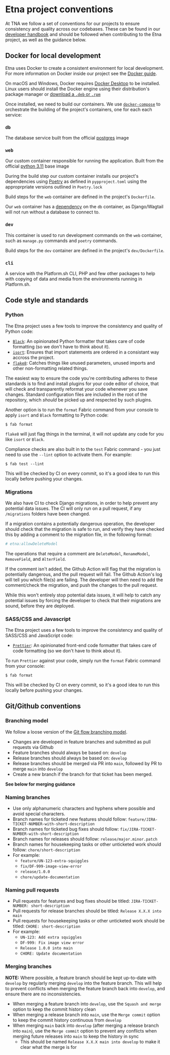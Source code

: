 # Etna project conventions

At TNA we follow a set of conventions for our projects to ensure consistency and quality across our codebases. These can be found in our [developer handbook](https://nationalarchives.github.io/developer-handbook/) and should be followed when contributing to the Etna project, as well as the guidance below.

## Docker for local development

Etna uses Docker to create a consistent environment for local development.
For more information on Docker inside our project see the [Docker guide](docker.md).

On macOS and Windows, Docker requires [Docker
Desktop](https://www.docker.com/products/docker-desktop) to be installed. Linux
users should install the Docker engine using their distribution's package
manager or [download a `.deb` or
`.rpm`](https://docs.docker.com/engine/install/)

Once installed, we need to build our containers. We use
[`docker-compose`](https://docs.docker.com/compose/) to orchestrate the
building of the project's containers, one for each each service:

### `db`

The database service built from the official [postgres](https://hub.docker.com/_/postgres/) image

### `web`

Our custom container responsible for running the application. Built from the
official [python 3.11](https://hub.docker.com/_/python/) base image

During the build step our custom container installs our project's dependencies
using [Poetry](https://python-poetry.org) as defined in `pypproject.toml` using the approprpriate versions outlined in `Poetry.lock`

Build steps for the `web` container are defined in the project's `Dockerfile`.

Our `web` container has a [dependency](https://docs.docker.com/compose/compose-file/compose-file-v3/#depends_on) on the `db` container, as Django/Wagtail will not run without a database to connect to.

### `dev`

This container is used to run development commands on the `web` container, such as `manage.py` commands and `poetry` commands.

Build steps for the `dev` container are defined in the project's `dev/Dockerfile`.

### `cli`

A service with the Platform.sh CLI, PHP and few other packages to help with copying of data and media from the environments running in Platform.sh.

## Code style and standards

### Python

The Etna project uses a few tools to improve the consistency and quality of Python code:

- [``Black``](https://black.readthedocs.io/en/stable/): An opinionated Python formatter that takes care of code formatting (so we don't have to think about it).
- [``isort``](https://pycqa.github.io/isort/): Ensures that import statements are ordered in a consistant way accross the project.
- [``flake8``](https://flake8.pycqa.org/en/stable/): Catches things like unused parameters, unused imports and other non-formatting related things.

The easiest way to ensure the code you're contributing adheres to these standards is to find and install plugins for your code editor of choice, that will check and transparently reformat your code whenever you save changes. Standard configuration files are included in the root of the repository, which *should* be picked up and respected by such plugins.

Another option is to run the `format` Fabric command from your console to apply `isort` and `Black` formatting to Python code:

```console
$ fab format
```

`flake8` will just flag things in the terminal, it will not update any code for you like `isort` or `Black`.

Compliance checks are also built in to the `test` Fabric command - you just need to use the ``--lint`` option to activate them. For example:

```console
$ fab test --lint
```

This will be checked by CI on every commit, so it's a good idea to run this locally before pushing your changes.

### Migrations

We also have CI to check Django migrations, in order to help prevent any potential data issues. The CI will only run on a pull request, if any `/migrations` folders have been changed.

If a migration contains a potentially dangerous operation, the developer should check that the migration is safe to run, and verify they have checked this by adding a comment to the migration file,
in the following format:

```python
# etna:allowDeleteModel
```

The operations that require a comment are `DeleteModel`, `RenameModel`, `RemoveField`, and `AlterField`.

If the comment isn't added, the Github Action will flag that the migration is potentially dangerous, and the pull request will fail. The Github Action's log will tell you which file(s) are failing. The developer will then need to add the comment/check the migration, and push the changes to the pull request.

While this won't entirely stop potential data issues, it will help to catch any potential issues by forcing the developer to check that their migrations are sound, before they
are deployed.

### SASS/CSS and Javascript

The Etna project uses a few tools to improve the consistency and quality of SASS/CSS and JavaScript code:

- [``Prettier``](https://prettier.io/): An opinionated front-end code formatter that takes care of code formatting (so we don't have to think about it).

To run `Prettier` against your code, simply run the `format` Fabric command from your console:

```console
$ fab format
```

This will be checked by CI on every commit, so it's a good idea to run this locally before pushing your changes.

## Git/Github conventions

### Branching model

We follow a loose version of the [Git flow branching model](https://nvie.com/posts/a-successful-git-branching-model/).

- Changes are developed in feature branches and submitted as pull requests via Github
- Feature branches should always be based on: `develop`
- Release branches should always be based on: `develop`
- Release branches should be merged via PR into `main`, followed by PR to merge `main` into `develop`
- Create a new branch if the branch for that ticket has been merged.  

**See below for merging guidance**

### Naming branches

- Use only alphanumeric characters and hyphens where possible and avoid special characters.
- Branch names for ticketed new features should follow: `feature/JIRA-TICKET-NUMBER-with-short-description`
- Branch names for ticketed bug fixes should follow: `fix/JIRA-TICKET-NUMBER-with-short-description`
- Branch names for releases should follow: `release/major.minor.patch`
- Branch names for housekeeping tasks or other unticketed work should follow: `chore/short-description`
- For example:
    - `feature/UN-123-extra-squiggles`
    - `fix/DF-999-image-view-error`
    - `release/1.0.0`
    - `chore/update-documentation`

### Naming pull requests

- Pull requests for features and bug fixes should be titled: `JIRA-TICKET-NUMBER: short-description`
- Pull requests for release branches should be titled: `Release X.X.X into main`
- Pull requests for housekeeping tasks or other unticketed work should be titled: `CHORE: short-description`
- For example:
    - `UN-123: Add extra squiggles`
    - `DF-999: Fix image view error`
    - `Release 1.0.0 into main`
    - `CHORE: Update documentation`

### Merging branches

**NOTE:** Where possible, a feature branch should be kept up-to-date with `develop` by regularly merging `develop` into the feature branch. This will help to prevent conflicts when merging the feature branch back into `develop`, and ensure there are no inconsistencies.

- When merging a feature branch into `develop`, use the `Squash and merge` option to keep the commit history clean
- When merging a release branch into `main`, use the `Merge commit` option to keep the commit history continuous from `develop`
- When merging `main` back into `develop` (after merging a release branch into `main`), use the `Merge commit` option to prevent any conflicts when merging future releases into `main` to keep the history in sync
    - This should be named `Release X.X.X main into develop` to make it clear what the merge is for